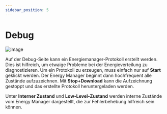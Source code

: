 ```yaml
---
sidebar_position: 5
---
```


# Debug

![image](/img/webinterface/energy_manager/wem2-debug.jpeg)

Auf der Debug-Seite kann ein Energiemanager-Protokoll erstellt werden. Dies ist hilfreich, um etwaige Probleme
bei der Energieverteilung zu diagnostizieren. Um ein Protokoll zu erzeugen, muss einfach nur auf **Start** geklickt
werden. Der Energy Manager beginnt dann hochfrequent alle Zustände aufzuzeichnen. Mit **Stop+Download** kann
die Aufzeichnung gestoppt und das erstellte Protokoll heruntergeladen werden.

Unter **Interner Zustand** und **Low-Level-Zustand** werden
interne Zustände vom Energy Manager dargestellt, die zur Fehlerbehebung hilfreich sein können.
